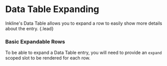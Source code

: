 # Data Table Expanding
Inkline's Data Table allows you to expand a row to easily show more details about the entry. {.lead}

### Basic Expandable Rows
To be able to expand a Data Table entry, you will need to provide an `expand` scoped slot to be rendered for each row.

<i-code-preview title="Data Table Expanding" link="https://github.com/inkline/inkline/tree/master/src/components/Datatable/index.vue">

<i-datatable :columns="columns" :rows="rows">
    <template v-slot:expand="{ row, columns }">
        <td :colspan="columns.length">{{row}}</td>
    </template>
</i-datatable>

<template v-slot:html>

~~~html
<i-datatable :columns="columns" :rows="rows" nowrap />
~~~

</template>
<template v-slot:js>

~~~js
export default {
    data() {
        return {
            columns: [
                { title: 'Name', path: 'name' },
                { title: 'Position', path: 'position' },
                { title: 'Age', path: 'age' },
                { title: 'City', path: 'address.city' },
                { title: 'Country', path: 'address.country' },
                { title: 'Email', path: 'email' }
            ],
            rows: [
                { id: '1', name: 'Richard Hendricks', email: 'richard.hendricks@email.com', age: 26, address: { city: 'Cupertino', country: 'United States' }, position: 'Chief Executive Officer' },
                { id: '2', name: 'Bertram Gilfoyle', email: 'bertram.gilfoyle@email.com', age: 30, address: { city: 'Toronto', country: 'Canada' }, position: 'System Administrator' },
                { id: '3', name: 'Dinesh Chugtai', email: 'dinesh.chugtai@email.com', age: 30, address: { city: 'Lahore', country: 'Pakistan' }, position: 'Software Developer' },
                ...
            ]
        }
    }
}
~~~

</template>
</i-code-preview>

